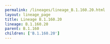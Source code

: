 ```yaml
---
permalink: /lineages/lineage_B.1.160.20.html
layout: lineage_page
title: Lineage B.1.160.20
lineage: B.1.160.20
parent: B.1.160
children: ['B.1.160.20']
---
```

